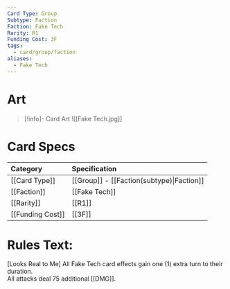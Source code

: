 ```yaml
---
Card Type: Group
Subtype: Faction
Faction: Fake Tech
Rarity: R1
Funding Cost: 3F
tags:
  - card/group/faction
aliases:
  - Fake Tech
---
```

# Art

> [!info]- Card Art
> ![[Fake Tech.jpg]]

# Card Specs

| Category | Specification| 
| :--- | :--- |
| [[Card Type]] | [[Group]] - [[Faction(subtype)\|Faction]] |  
| [[Faction]] | [[Fake Tech]] |  
| [[Rarity]] | [[R1]] |  
| [[Funding Cost]] | [[3F]] |  

# Rules Text:  

[Looks Real to Me] All Fake Tech card effects gain one (1) extra turn to their duration.  
All attacks deal 75 additional [[DMG]].  


